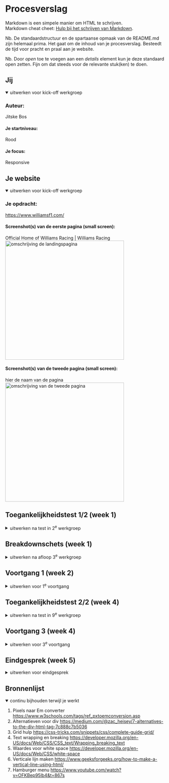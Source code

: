 # Procesverslag
Markdown is een simpele manier om HTML te schrijven.  
Markdown cheat cheet: [Hulp bij het schrijven van Markdown](https://github.com/adam-p/markdown-here/wiki/Markdown-Cheatsheet).

Nb. De standaardstructuur en de spartaanse opmaak van de README.md zijn helemaal prima. Het gaat om de inhoud van je procesverslag. Besteedt de tijd voor pracht en praal aan je website.

Nb. Door *open* toe te voegen aan een *details* element kun je deze standaard open zetten. Fijn om dat steeds voor de relevante stuk(ken) te doen.





## Jij

<details open>
  <summary>uitwerken voor kick-off werkgroep</summary>

  ### Auteur:
  Jitske Bos

  #### Je startniveau:
 Rood

  #### Je focus:
  Responsive
 
</details>





## Je website

<details open>
  <summary>uitwerken voor kick-off werkgroep</summary>

  ### Je opdracht:
  https://www.williamsf1.com/

  #### Screenshot(s) van de eerste pagina (small screen): 
  Official Home of Williams Racing | Williams Racing
  <img src="./images/Williams landingspagina.pdf" width="375px" alt="omschrijving de landingspagina">

  #### Screenshot(s) van de tweede pagina (small screen):
  hier de naam van de pagina  
  <img src="./images/race report.pdf" width="375px" alt="omschrijving van de tweede pagina">
 
</details>



## Toegankelijkheidstest 1/2 (week 1)

<details>
  <summary>uitwerken na test in 2<sup>e</sup> werkgroep</summary>

  ### Bevindingen
  Lijst met je bevindingen die in de test naar voren kwamen:
    - De website heeft veel contrasterende kleuren.
      - Witte tekst op donkere achtergrond
      - Donkere tekst op witte achtergrond
    - Veel links naar nieuwe pagina's zijn (grote) afbeeldingen
    - De brillen die verschillende soorten blindheid nabootsten, maken het niet moeilijker om de website te bekijken


</details>



## Breakdownschets (week 1)

<details>
  <summary>uitwerken na afloop 3<sup>e</sup> werkgroep</summary>

  ### de hele pagina: 
  <img src="./images/landingspagina breakdown.pdf" width="375px" alt="breakdown van de hele landingspagina">

  ### dynamisch deel (bijv menu): 
  <img src="./images/race report breakdown.pdf" width="375px" alt="breakdown van de tweede pagina">

</details>





## Voortgang 1 (week 2)

<details>
  <summary>uitwerken voor 1<sup>e</sup> voortgang</summary>

  ### Stand van zaken
Ik liep heel erg vast op het stylen van de bovenste blauwe navigatie balk. Het lukte mij niet om het logo in het midden te krijgen, en de 2 andere iconen aan de rechterkant.

  ### Verslag van meeting

  - het stylen van de bovenste blauwe balk kan met een grid
  - door de iconen knoppen te maken, zijn ze makkelijker te gebruiken en goed voor de screenreader

</details>


## Toegankelijkheidstest 2/2 (week 4)

<details>
  <summary>uitwerken na test in 9<sup>e</sup> werkgroep</summary>

  ### Bevindingen

<img src="./images/voor readme/IMG_4757.heic" width="375px" alt="toegankelijkheids blaadje">
<img src="./images/voor readme/IMG_4758.HEIC.heic" width="375px" alt="toegankelijkheids blaadje">
<img src="./images/voor readme/IMG_4759.HEIC.heic" width="375px" alt="toegankelijkheids blaadje">
<img src="./images/voor readme/IMG_4760.HEIC.heic" width="375px" alt="toegankelijkheids blaadje">
<img src="./images/voor readme/IMG_4761.HEIC.heic" width="375px" alt="toegankelijkheids blaadje">
<img src="./images/voor readme/IMG_4762.HEIC.HEIC.heic" width="375px" alt="toegankelijkheids blaadje">
</details>





## Voortgang 3 (week 4)

<details>
  <summary>uitwerken voor 3<sup>e</sup> voortgang</summary>

  ### Stand van zaken
Het lukt mij niet om goed te werken met javascript

  ### Verslag van meeting
Het werken met javascript gaat na een beetje hulp van Danny en het internet best wel oke!

  - ik had mijn js bestand niet goed gelinkt waardoor hij maar voor 1 element kon werken
  -html ziet er verder goed uit!

</details>





## Eindgesprek (week 5)

<details>
  <summary>uitwerken voor eindgesprek</summary>

  ### Je uitkomst - karakteristiek screenshots:
  <img src="readme-images/dummy-plaatje.jpg" width="375px" alt="uitomst opdracht 1">


  ### Dit ging goed/Heb ik geleerd: 
  Het maken van een hamburger menu. Ik heb het nooit eerder gedaan en blijkbaar is het niet zo heel moeilijks als je eenmaal doorhebt hoe het zit met de toggle states in de css

  <img src="./images/hamburger menu.png" width="375px" alt="top">


  ### Dit was lastig/Is niet gelukt:
  Het togglen van alle andere hartjes knoppen bij de atikelen die te koop worden aangeboden. Ik kan er maar 1 togglen ookal hebben ze allemaal dezelfde class naam en is het een variabele in het js bestand.

  Het werken met media queries...

  <img src="./images/toggle lukt niet.png" width="375px" alt="bummer">


  ### Wat er aangepast moet worden voor de herkansing:
  - Responsive maken
  - CSS inkorten
    - Dubbele CSS selectoren
  - Lettertype zichtbaar maken
    - file type aanpassen
  - Toegankelijks test
    - file type aanpassen
  - List items waar mogelijk
  - Div gebruik verminderen waar mogelijk
  - Consitentie in eenheden in CSS
  - Custom Properties

</details>




## Bronnenlijst

<details open>
  <summary>continu bijhouden terwijl je werkt</summary>

  1. Pixels naar Em converter https://www.w3schools.com/tags/ref_pxtoemconversion.asp
  2. Alternatieven voor div https://medium.com/@zac_heisey/7-alternatives-to-the-div-html-tag-7c888c7b5036
  3. Grid hulp https://css-tricks.com/snippets/css/complete-guide-grid/
  4. Text wrapping en breaking https://developer.mozilla.org/en-US/docs/Web/CSS/CSS_text/Wrapping_breaking_text
  5. Waardes voor white space https://developer.mozilla.org/en-US/docs/Web/CSS/white-space
  6. Verticale lijn maken https://www.geeksforgeeks.org/how-to-make-a-vertical-line-using-html/
  7. Hamburger menu https://www.youtube.com/watch?v=OFKBep95lb4&t=867s 

</details>